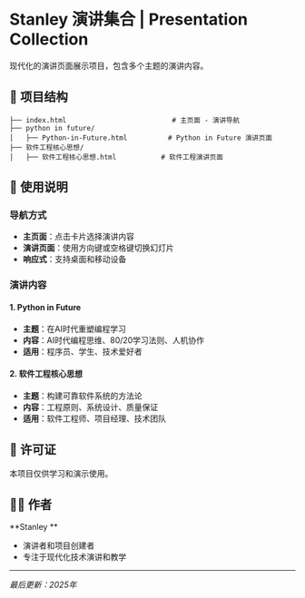 # Stanley 演讲集合 | Presentation Collection

现代化的演讲页面展示项目，包含多个主题的演讲内容。

## 📁 项目结构

```
├── index.html                          # 主页面 - 演讲导航
├── python in future/
│   ├── Python-in-Future.html          # Python in Future 演讲页面
├── 软件工程核心思想/
│   ├── 软件工程核心思想.html           # 软件工程演讲页面
```


## 📱 使用说明

### 导航方式
- **主页面**：点击卡片选择演讲内容
- **演讲页面**：使用方向键或空格键切换幻灯片
- **响应式**：支持桌面和移动设备

### 演讲内容

#### 1. Python in Future
- **主题**：在AI时代重塑编程学习
- **内容**：AI时代编程思维、80/20学习法则、人机协作
- **适用**：程序员、学生、技术爱好者

#### 2. 软件工程核心思想
- **主题**：构建可靠软件系统的方法论
- **内容**：工程原则、系统设计、质量保证
- **适用**：软件工程师、项目经理、技术团队



## 📄 许可证

本项目仅供学习和演示使用。

## 👨‍💻 作者

**Stanley **
- 演讲者和项目创建者
- 专注于现代化技术演讲和教学

---

*最后更新：2025年*
